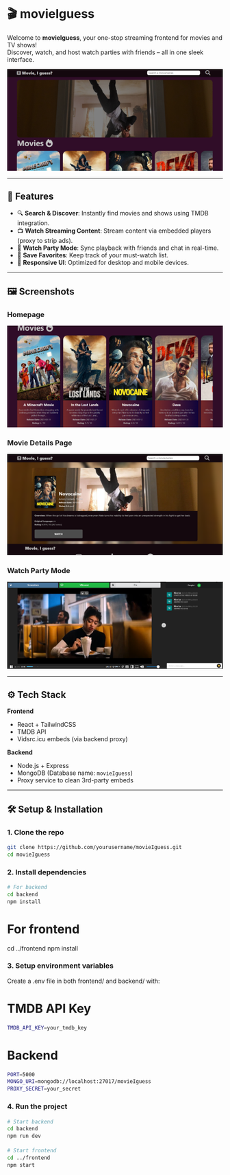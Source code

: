# 🎬 movieIguess

Welcome to **movieIguess**, your one-stop streaming frontend for movies and TV shows!  
Discover, watch, and host watch parties with friends – all in one sleek interface.

![movieIguess Banner](src/assets/banner.png)

---

## 🚀 Features

- 🔍 **Search & Discover**: Instantly find movies and shows using TMDB integration.
- 📺 **Watch Streaming Content**: Stream content via embedded players (proxy to strip ads).
- 👯 **Watch Party Mode**: Sync playback with friends and chat in real-time.
- 💾 **Save Favorites**: Keep track of your must-watch list.
- 🎨 **Responsive UI**: Optimized for desktop and mobile devices.

---

## 🖼️ Screenshots

### Homepage  
![Homepage](src/assets/home.png)

### Movie Details Page  
![Movie Detail](src/assets/details.png)

### Watch Party Mode  
![Watch Party](src/assets/watchparty.png)

---

## ⚙️ Tech Stack

**Frontend**
- React + TailwindCSS
- TMDB API
- Vidsrc.icu embeds (via backend proxy)

**Backend**
- Node.js + Express
- MongoDB (Database name: `movieIguess`)
- Proxy service to clean 3rd-party embeds

---

## 🛠️ Setup & Installation

### 1. Clone the repo

```bash
git clone https://github.com/yourusername/movieIguess.git
cd movieIguess
```
### 2. Install dependencies
```bash
# For backend
cd backend
npm install
```
# For frontend
cd ../frontend
npm install
### 3. Setup environment variables
Create a .env file in both frontend/ and backend/ with:

# TMDB API Key
```bash
TMDB_API_KEY=your_tmdb_key
```

# Backend
```bash
PORT=5000
MONGO_URI=mongodb://localhost:27017/movieIguess
PROXY_SECRET=your_secret
```

### 4. Run the project
```bash
# Start backend
cd backend
npm run dev

# Start frontend
cd ../frontend
npm start
```